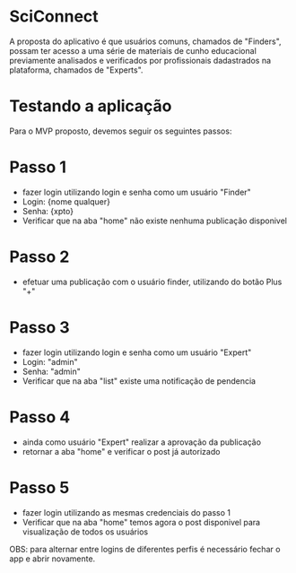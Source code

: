 # SciConnect

A proposta do aplicativo é que usuários comuns, chamados de "Finders", possam ter acesso a uma série de materiais de cunho educacional previamente analisados e verificados por profissionais dadastrados na plataforma, chamados de "Experts".

# Testando a aplicação

Para o MVP proposto, devemos seguir os seguintes passos:

# Passo 1
- fazer login utilizando login e senha como um usuário "Finder"
- Login: {nome qualquer}
- Senha: {xpto}
- Verificar que na aba "home" não existe nenhuma publicação disponivel

# Passo 2
- efetuar uma publicação com o usuário finder, utilizando do botão Plus "+"

# Passo 3
- fazer login utilizando login e senha como um usuário "Expert"
- Login: "admin"
- Senha: "admin"
- Verificar que na aba "list" existe uma notificação de pendencia

# Passo 4
- ainda como usuário "Expert" realizar a aprovação da publicação
- retornar a aba "home" e verificar o post já autorizado

# Passo 5
- fazer login utilizando as mesmas credenciais do passo 1
- Verificar que na aba "home" temos agora o post disponivel para visualização de todos os usuários

OBS: para alternar entre logins de diferentes perfis é necessário fechar o app e abrir novamente.
